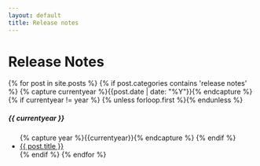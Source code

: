 ```yaml
---
layout: default
title: Release notes
---
```

<div class="page-content wc-container">
	<h1>Release Notes</h1>	
	{% for post in site.posts %}
		{% if post.categories contains 'release notes' %}
			{% capture currentyear %}{{post.date | date: "%Y"}}{% endcapture %}
			{% if currentyear != year %}
				{% unless forloop.first %}</ul>{% endunless %}
				<h5>{{ currentyear }}</h5>
				<ul class="posts">
				{% capture year %}{{currentyear}}{% endcapture %} 
			{% endif %}
			<li><a href="{{ post.url | prepend: site.baseurl }}">{{ post.title }}</a></li>
		{% endif %}
	{% endfor %}
</div>
